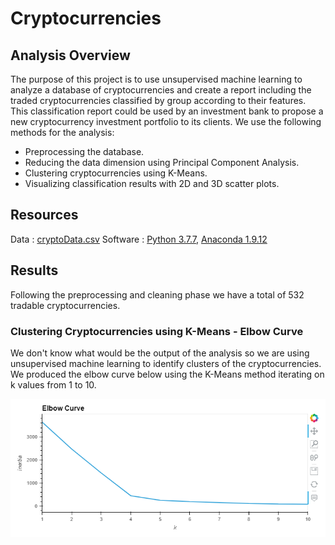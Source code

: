 # Cryptocurrencies


## Analysis Overview
The purpose of this project is to use unsupervised machine learning to analyze a database of cryptocurrencies and create a report including the traded cryptocurrencies classified by group according to their features.
This classification report could be used by an investment bank to propose a new cryptocurrency investment portfolio to its clients.
We use the following methods for the analysis:
 - Preprocessing the database.
 - Reducing the data dimension using Principal Component Analysis.
 - Clustering cryptocurrencies using K-Means.
 - Visualizing classification results with 2D and 3D scatter plots.

## Resources
Data : [cryptoData.csv](Resources/crypto_data.csv)
Software :  [Python 3.7.7](), [Anaconda 1.9.12]()

## Results
Following the preprocessing and cleaning phase we have a total of 532 tradable cryptocurrencies.

### Clustering Cryptocurrencies using K-Means - Elbow Curve
We don't know what would be the output of the analysis so we are using unsupervised machine learning to identify clusters of the cryptocurrencies. We produced the elbow curve below using the K-Means method iterating on k values from 1 to 10.

![01.png](Resources/01.png)



